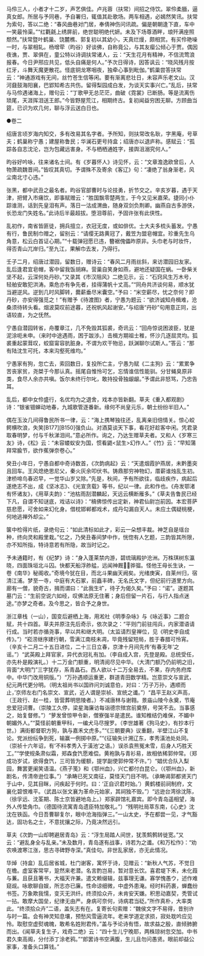<!-- { "loadSidebar": true } -->
马伶三人，小者才十二岁，声艺俱佳。卢兆蓉（扶常）间招之侍饮。翠伶柔腼，逼真女郎。所居与予同巷，予自署归，辄值其赴歌场。两车相遇，必嫣然笑讯。扶常为索句，答以二绝：“春风曲巷对门居，奉倩神伤问讯疏。偏是朝朝逢下直，车中一笑最怜渠。”“红氍毹上绣屏前，绝世聪明绝代妍。未及下场尊酒畔，琅歼满座照颓然。”扶常暨叶鹤巢、饶麓樵、郭复初以其幼小，天真烂熳，颇相赏。有买伶艳噪一时，与翠相轧。杨增荦（昀谷）好谈佛，自称竟公，与其友瘿公倾心于贾。偶因夜谯，贾、翠俱在，童公特以诗调扶常诸人，云：“天生花月有精神，不信流莺浪报春。今日尹邢应共见，低头自痛是何人。”予次日得诗，因答讽云：“晓风残月按红牙，斗舞天魔更散花。怪底铜龙寒咽夜，独牵心事到毗伽。”鹤巢尝答扶常云：“神通游戏有无间，丝竹苍生信等闲。要有渐离悲壮日，未容声乐老文山。汉河鼗鼓海阳襄，巴郢知希古共伤。留得梨园成白发，为谈天实事兴亡。”乱后，扶常与马伶遇诸海上，赠句云：“丁歌甲无总茫茫，曲破《霓裳》已断肠。等是流离伤琐尾，天涯挥泪送王郎。”今皆野屋荒江，相期终古。复初闻益穷困无聊。方顾曲当筵，已识为欢几何，聊与浮云送白日也。



●卷二

绍唐言顷岁海内知交，多有改易其名字者。予所知，则扶常改名耿，字黑庵，号草夫；鹤巢称宁愚；建屋称鲁民；华澜石更号持盒；绍唐亦以退庐称。感赋云：“孤踪各自志沈沦，岂为包藏远害身。不与栖栖通姓字，接舆沮溺究何人。”

昀谷好吟咏，往来诸名士间。有《岁暮怀人》诗见怀，云：“文章澹逸欧曾后，人物萧疏魏晋间。”皆叹其真切。予谓殊不及寄余《客辽》句：“凄绝了翁身渐老，风尘南北寸心违。”

张黑，都中武丑之最名者。昀谷官部曹时与论技勇，折节交之。辛亥岁暮，遇于天津，把臂入市痛饮，即事赋赠云：“胜国飘零楚两生，于今又见米嘉荣。捷同小仆踪谁测，话到先皇泪有声。落日一沽成渭曲，随身双剑负荆卿。幽燕自古多游侠，长恐龙门失姓名。”此诗后半最超拔。堕泪尊前，予固许张有此侠性。

乱初作，南省皆匪徒，拥兵擅立，衣冠无度，或如俳优。士大夫多梳头蓄发。宁愚有行，鲁民制巾赠之，留别云：“请缨无路黄冠了，戴笠为盟皂帽宜。珍重先生乌角意，松云白首证心期。”“十载弹冠愿已违，簪裾傀儡昨原非。头巾老与时妆忤，得否青山兀岸归。”至九江，果解巾去发，乃得行。

壬子二月，绍唐过潜园，留数日，赠诗云：“春风二月雨丝斜，来访潜园旧友家。乱后逢君宜皂帽，客中留我饭胡麻。营巢自笑身如燕，避地还疑国在蜗。一卧柴关坚不起，云深何处丹砂。”又录其《市汉阻风》二绝见示，云：“石窍风生万木号，轻舶安敢犯洪涛。乘危亦有争先者，挂得蒲帆十丈高。”“同舟共济谈何易，顺水犹当避逆风。逆到几时风脚转，爨薪垂尽米囊空。”予曰：“米空薪尽，忧之奈何？即丹砂，亦安得强觅之！”有赠予《待渡图》者，宁愚为题云：“欲济诚知舟楫难，沧桑须待转头看。烟波莫叹前途暮，还祝帆风起谢安。”与绍唐“丹砂”句用意正同，出语较直，为之怃然。

宁愚自潜园转省，舟覆章江，几不免毁其狐裘，奇讯云：“回舟惊说困波臣，犹是泥涂呃未申。（来时中途遇雨，困于跋涉。）击楫方期祖士稚，怀沙几逐屈灵均。狐裘重起蒙茸叹，蛟窟甯容肮脏身。不谓为欢干物忌，跃渊聊尔试斯人。”答云：“那有陆沈生可托，本来沟壑死维均。”

宁愚家有狗，忽亡去，索回数日，复投所亡主，宁愚为赋《二主狗》云：“累累争苦丧家贫，尧桀于今那认真。摇尾自惟怜可乞，忘情谁信性能驯。分甘蝇臭原非类，食尽人余亦共嗔。饭尔未终行尔叱，敢持投骨独龈龈。”予谓此非怒骂，乃忠告耳。

乱后，都中女伶盛行，名优均为之退舍，戏本亦皆新翻。草夫《重入都观剧》诗：“银雀钿蝉动地春，九城歌管逐番新。缘何不尚皇元乐，朝士纷纷半旧人。”

偶在玉汝几间得鲁民所书一律，云：“海上携琴独往还，乱离亲旧倍情关。惊心蛟鳄横吹浪，失笑[B177][B150]强负山。对酒莫谈天下事，看花好趁客中闲。凭君录取春明梦，付与千秋涕泪间。”意必所作。询之，乃达生赠草夫者。又和人《岁寒三友》诗，《松》云：“未容蝼蚁安为国，惯看鼯<鼠生>幻作人。”《竹》云：“早知蒲拜常腧节，欲作蕉弹奈卷心。”

癸丑小年日，宁愚自都中奇诗数首，《次韵病起》云：“天遣烟霞护燕居，未黔墨突且回车。王风熄绝思尼父，秦火灰余叩伏书。铸鼎那穷神物幻，厝薪谁烛乱生初。津桥啼鸟春迟早，一觉华山岁又除。”先是，秋间，予有所欲往，临歧疾作，病起后遂绝志不出，成《坚冰志》、《光宣贪载》等书，纪以一律。此和作也。《舟发鄂渚有怀诸友》，《用草夫韵》：“池枯雨刮潜麟起，天远云横断雁多。”《草夫告鲁民已经下凡，自谓不知谜底，戏诘以诗》：“槁佛惊传出定新，神君仙尉岂前因。本宏菩萨慈悲愿，可舍如来幻化身。借枕邯郸都戏术，成丹勾漏自天人。未应土偶疑桃梗，何地逃禅外却尘。”

箧中检得片纸，录绝句云：“如此清标如此才，彩云一朵想丰裁。神芝自是瑶台种，终向灵和殿里栽。”忆之，乃癸丑春间梦中作，恍惚有人乞题，三韵皆其所限，亦不知所指，特诗意若有所隐，故当时记之。

予未通籍时，有《纪梦》诗：“身入蓬莱禁内游，碧琉璃殿护沧洲。万株琪树东瀛晓，四面珠垣北斗囚。快都天船浮舴艋，远闻神厩骅骝。怪他王母长生诀，一卷《南华》秘阁收。”奇境今犹在目，而北斗果幽天阙矣。光绪庚寅，自莱州归，宿清江浦。梦至一寺，中庭有大石冢，前矗丰碑，无名氏文字，但纪前行道里方向。廊有一僧，貌奇古，揖而谓曰：“此我生圹，待子为偈久矣。”予曰：“诺”。遂题其墓门云：“生前空说六如经，叹佛法原无住著；身后但留一片石，与行人指点迷途。”亦梦之奇者。及今思之，皆合予之身世。

浙江章栈（一山），国变后避栖上海，用淞社《明季杂咏》与《咏近事》二题合赋，共十四首。草夫并原注先后奇示，依次录之：“平则门前驻闯兵，内家潜语请行成。当时若亦循尧事，早以共和继大明。（太监请烈皇禅位，见《明史李自成传》。”）“崧涝继序建行朝，雪满江南枝未凋，毕竟残留短局，胜于春腊可怜宵。（辛亥十二月二十五日进位，二十三日立春，京津十月间先传‘有春无年’之谣。”）“武英殿上拜官家，异代衣冠礼有加。（李自成入宫，先登是殿。总统受任，亦先朴是殿演礼。）十二万金门额重，明清阅尽见中华。（大清门额乃仍前明之旧，背面“大明门”三字犹存，系青晶石。西人欲以十二万全易去，不果，存内务府库中。中华门改用铜版。”）“万孙遇顺运重更，群道青田数学精。岂意崇文与宣武，纪元两代更分明。（明太祖尚书以国祚问刘诚意伯，对曰：‘万子万孙，遇顺而止，’京师左右门名崇文、宣武，近人谓是崇祯、宣统之谶。”）“昌平王赵义声高，（王政行、赵一桂，皆营葬明思陵者。）不减唐林与谢翱。景庙山陵今永奠，节庵忠爱冠词曹。（崇陵工久停，梁星海廉访每诣德宗殡宫前奠祭，号哭不去。当事感之，始复督修。”）“萝发曾惊甲令新，僧寮强半是遣民。谁知椎结仍难保，不媚中朝媚外人。”“莫怪前朝重甲科，一编犬马尽搜罗。（李世雄著《狗马史》，有抄本行世。）满街都督职方狗，孰与嘉禾文虎多。”“《三朝要典》议重翻，半壁江山不复论。党派纷纭争到死，输赢一例掷中原。”“《征输失计溯辽东，孝秀潢池处处同。（崇祯十六年诏，有‘不料孝秀入于潢池’之语。）误杀袁熊冤未雪，后身人巧胜天工。”“学使规条肃似霜，郑森食饩愿难偿。黄袍孰与青衫易，故相依稀郭仲常。（郑成功岁试，欲得食饩，三司皆为缓额，提学副使郭仲常不许。”）“娼优合队入梨园，舞罢更阑笑语温。《燕子笺》和《鄂州血》，兴亡都付白昆仑。（《鄂州血》，新剧名，传清帝逊位事。”）“承畴已死又南征，莫怪天门目不明。（承畴谒郭都贤天门于山中，见其目眯，问疾起于何时。曰：‘正自识君时始。’）黄鹤楼前祠制府，文襄化碧恨难平。（武昌以张文襄为革命元始家，其祠独不毁。”）“远逊台湾徐沈陈，（徐孚远、沈荃期、陈士京皆避地岛上。）郑家辟馆礼嘉宾。即今青岛遥相望，海外人传垫角巾。（德国待流寓青岛遗臣特加敬礼。”）“残明社局萃东南，《心史》沈沈在铁函。今日吾曹聊复尔，眼中沧海指弹三。”一山太史，予在都尝一见，才气豁达，固功名之士，不意扰攘之际，乃竟决然远引。

草夫《次韵一山却聘避居青岛》云：“浮生局踏人间世，犹羡鹪鹩转徙宽。”又云：“避乱身全与乱亲。”未及数月，青岛遂有战事，诗若为之谶。《和万松作》：“劝农唤渡寒江涨，思古寻碑野寺深。”真佳句。非世乱家居，亦无此情况。

华焯（持盒）乱后居省城，杜门谢客，寓怀于诗，见赠云：“新秋人气苏，不觉日在檐。虚室客常罕，跫然来老潜。名言酌岂易，暂对意长饮。喜君堤下禾，未化葭与蒹。且获且箸书，大福天许兼。遣文赖缀辑，兹事理无谦。寡学愧愚ウ，述作难窥觇。咏歌聊自娱，所志亦已廉。性命谅细微，中虚外患淹。经时料药裹，蝉蠢纷书签。万象欺我懦，变灭无洪纤。终须拾众卉，未肯安天嫌。积思动嘉契，秃管试一拈。敢摩大国垒，纪律无由严。身病可奈何，诗病君当砭。”所作真朴，大率类此。“终须拾众卉”二语，盖矢志有在。复寄长句索赠：“魏侯文字不易得，昔别许与时一篇。会有神灵知息壤，预愁风雪逼流年。老来学道定求损，寂处耽吟应见怜。取慰空虚熨魂魄，敢希名姓附君传。”盖与予论诗有悟，故求益之殷，直倾肺腑而出。《闻草夫复生子，戏奇二绝》云：“四十生儿宁晚耶，两株琼树忽交加。中书君久束高阁，分付添丁涂老鸦。”“郎罢诗书空满腹，生儿且勿问愚贤。眼前却益公家事，准备头口算钱。”

